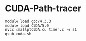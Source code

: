 # CUDA-Path-tracer

    module load gcc/4.3.3
    module load CUDA/5.0
    nvcc smallptCUDA.cu timer.c -o s1
    qsub cuda.sh
    
